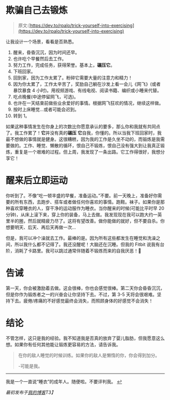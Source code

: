 # 欺骗自己去锻炼

> 原文:[https://dev.to/rpalo/trick-yourself-into-exercising](https://dev.to/rpalo/trick-yourself-into-exercising)

让我设计一个场景，看看是否熟悉。

1.  醒来，昏昏沉沉，因为时间还早。
2.  也许吃个早餐然后去工作。
3.  努力工作，完成任务，获得荣誉。基本上，**碾压它**。
4.  下班回家。
5.  回到家，因为工作太累了。粉碎它需要大量的注意力和精力！
6.  因为你太累了，工作太辛苦了，奖励自己躺在沙发上看一会儿《网飞》(或者暴饮暴食 4 小时)。用视频游戏、有线电视、阅读书籍、编织或小睡来代替。
7.  吃点晚餐(中途停留网飞，可选)。
8.  也许在一天结束前做些业余爱好的事情。根据网飞狂欢的情况，继续这样做。
9.  按时上床睡觉...或者可能会迟到。
10.  转到 1。

如果这种事情发生在你身上的次数比你愿意承认的要多，那么你和我就有共同点了。我工作累了！**它**并没有真的**碾压** **它**自我，你懂的。所以当我下班回家时，我最不想做的事情就是健身。这很糟糕，因为我的工作是久坐不动的，而锻炼是我需要做的。工作、睡觉、懒散的循环，恨自己不锻炼，恨自己没有强大到让我真正锻炼，重复是一个艰难的过程。但上周，我发现了一条出路。它工作得很好，我想分享它！

# 醒来后立即运动

你听到了。不像“吃一顿丰盛的早餐，准备运动。”不要。前一天晚上，准备好你需要的所有东西，去跑步、搭车或者做任何你喜欢的事情。跑鞋。袜子。如果你是那种喜欢穿睡衣的人，穿干净的运动服作为睡衣。当你醒来的时候(可能比平时早 20 分钟)，从床上滚下来，穿上你的装备，马上去做。我发现现在我可以跑大约一英里半的圈，然后就精疲力尽了。这将有望改善。做你能做的就好，但不要自杀。你想要明天、后天、再后天再做一次...

但是，我可以冲个澡就去工作。最棒的是。因为所有这些都发生在睡觉和洗澡之间，所以我什么都不记得了。我还没醒呢！大脑还在沉睡。但我的 Fitbit 说我有台阶，消耗了卡路里。我可以跳过通常伴随着不锻炼而来的自我厌恶！🌚

# 告诫

第一天，你会被激励着去做。这会很棒，你也会感觉很棒。第二天你会昏昏沉沉，但是你作为锻炼者之一的兴奋会让你坚持下去。不过，第 3-5 天将会很艰难。坚持下去。疲倦/疼痛的不好感觉最终会消失，而照顾身体的好感觉不会消失！

# 结论

不管怎样，这只是我的经验。我不知道我是否真的放弃了婴儿脂肪，但我愿意这么想。如果你有任何其他能让锻炼更容易的方法，请告诉我。

> 在你的敌人睡觉的时候训练。如果你的敌人是懒惰的你，你会得到加分。
> 
> -可能是我。

* * *

我是一个一直说“睡衣”的成年人。随便啦。不要评判我。 [↩](#s1)

*最初发布于[我的博客](http://assertnotmagic.com)T3】*